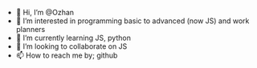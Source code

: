 - 👋 Hi, I’m @Ozhan
- 👀 I’m interested in programming basic to advanced (now JS) and work planners
- 🌱 I’m currently learning JS, python
- 💞️ I’m looking to collaborate on JS
- 📫 How to reach me by; github

<!---
Ozhanyucel/Ozhanyucel is a ✨ special ✨ repository because its `README.md` (this file) appears on your GitHub profile.
You can click the Preview link to take a look at your changes.
--->
